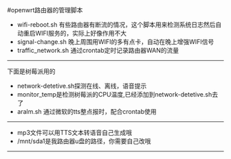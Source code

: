 #openwrt路由器的管理脚本
- wifi-reboot.sh 有些路由器有断流的情况，这个脚本用来检测系统日志然后自动重启WIFI服务的，实际上好像作用不大
- signal-change.sh 晚上周围用WIFI的多有点卡，自动在晚上增强WIFI信号
- traffic_network.sh 通过crontab定时记录路由器WAN的流量
---
下面是树莓派用的
- network-detetive.sh探测在线、离线，语音提示
- monitor_temp是检测树莓派的CPU温度,已经添加到network-detetive.sh去了
- aralm.sh 通过微软的tts整点报时，配合crontab使用
---
- mp3文件可以用TTS文本转语音自己生成哦
- /mnt/sda1是我路由器u盘的路径，你需要自己改哦
---

